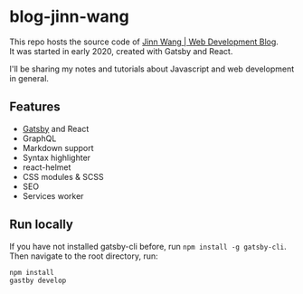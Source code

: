 # blog-jinn-wang

This repo hosts the source code of [Jinn Wang | Web Development Blog](https://blog-jinnwang.web.app/).  
It was started in early 2020, created with Gatsby and React. 

I'll be sharing my notes and tutorials about Javascript and web development in general.



## Features
- [Gatsby](https://www.gatsbyjs.org) and React
- GraphQL
- Markdown support
- Syntax highlighter
- react-helmet
- CSS modules & SCSS
- SEO
- Services worker

## Run locally
If you have not installed gatsby-cli before, run `npm install -g gatsby-cli`.  
Then navigate to the root directory, run: 

```shell
npm install 
gastby develop
```
